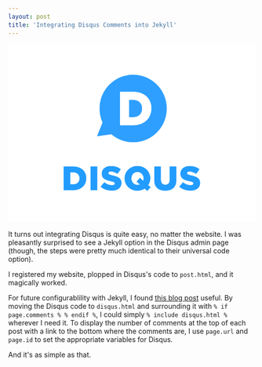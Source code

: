 ```yaml
---
layout: post
title: 'Integrating Disqus Comments into Jekyll'
---
```


![Disqus Logo](/public/img/disqus-logo.png)

It turns out integrating Disqus is quite easy, no matter the website. I was pleasantly surprised to see a Jekyll option in the Disqus admin page (though, the steps were pretty much identical to their universal code option).

I registered my website, plopped in Disqus's code to `post.html`, and it magically worked.

For future configurablility with Jekyll, I found [this blog post](https://sgeos.github.io/jekyll/disqus/2016/02/14/adding-disqus-to-a-jekyll-blog.html) useful. By moving the Disqus code to `disqus.html` and surrounding it with `% if page.comments % % endif %`, I could simply `% include disqus.html %` wherever I need it. To display the number of comments at the top of each post with a link to the bottom where the comments are, I use `page.url` and `page.id` to set the appropriate variables for Disqus.

And it's as simple as that.

